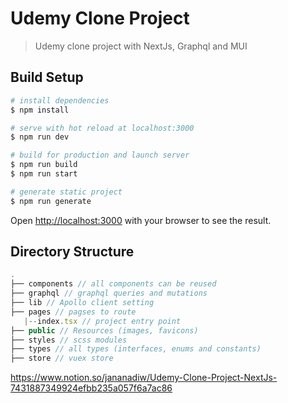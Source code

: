 # Udemy Clone Project

> Udemy clone project with NextJs, Graphql and MUI 

## Build Setup

```bash
# install dependencies
$ npm install

# serve with hot reload at localhost:3000
$ npm run dev

# build for production and launch server
$ npm run build
$ npm run start

# generate static project
$ npm run generate
```

Open [http://localhost:3000](http://localhost:3000) with your browser to see the result.

## Directory Structure

```js
.
├── components // all components can be reused
├── graphql // graphql queries and mutations
├── lib // Apollo client setting
├── pages // pagses to route
   |--index.tsx // project entry point
├── public // Resources (images, favicons)
├── styles // scss modules
├── types // all types (interfaces, enums and constants)
├── store // vuex store

```
 https://www.notion.so/jananadiw/Udemy-Clone-Project-NextJs-7431887349924efbb235a057f6a7ac86
